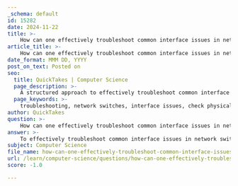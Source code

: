 ```yaml
---
_schema: default
id: 15282
date: 2024-11-22
title: >-
    How can one effectively troubleshoot common interface issues in network switches?
article_title: >-
    How can one effectively troubleshoot common interface issues in network switches?
date_format: MMM DD, YYYY
post_on_text: Posted on
seo:
  title: QuickTakes | Computer Science
  page_description: >-
    A structured approach to effectively troubleshoot common interface issues in network switches, including checking physical connections, verifying link status, and monitoring for errors.
  page_keywords: >-
    troubleshooting, network switches, interface issues, check physical connections, link status, speed and duplex settings, port security, trunk links, EtherChannel, errors and collisions, switching loops, VLAN issues, MTU settings, diagnostic commands, reset switch
author: QuickTakes
question: >-
    How can one effectively troubleshoot common interface issues in network switches?
answer: >-
    To effectively troubleshoot common interface issues in network switches, follow these structured steps:\n\n### 1. **Check Physical Connections**\n   - Ensure that all cables are securely connected to the switch and the devices it connects to. Inspect the LED indicators on the switch for activity, which can provide immediate feedback on the link status.\n\n### 2. **Verify Link Status**\n   - Use the Command-Line Interface (CLI) to check the status of the interfaces. Commands such as:\n     ```bash\n     show ip interface brief\n     show interfaces status\n     show interfaces\n     ```\n     These commands will display the protocol status and line status of each interface. Look for interfaces that are "administratively down," which indicates they have been disabled.\n\n### 3. **Check Speed and Duplex Settings**\n   - Ensure that the speed and duplex settings are correctly configured on both ends of the link. Mismatched settings can lead to connectivity issues. Use the following command to check and configure:\n     ```bash\n     interface fa0/1\n     duplex auto\n     ```\n   - After configuring, verify that the interfaces show as "up/up" using:\n     ```bash\n     show interfaces status\n     ```\n\n### 4. **Inspect Port Security Configuration**\n   - If port security is enabled, check the configuration to ensure that the correct MAC addresses are allowed. Use:\n     ```bash\n     show port-security interface fa0/1\n     ```\n   - This command will help you identify if the port is err-disabled due to security violations.\n\n### 5. **Analyze Trunk Links and EtherChannel**\n   - If trunking or EtherChannel is configured, verify their status using:\n     ```bash\n     show interface trunk\n     show etherchannel summary\n     ```\n   - This will help identify any misconfigurations or issues with aggregated links.\n\n### 6. **Monitor for Errors and Collisions**\n   - Use the command:\n     ```bash\n     show interfaces\n     ```\n   - Look for any errors, collisions, or excessive noise that may indicate media issues. High error rates can suggest problems with the cabling or the devices connected.\n\n### 7. **Check for Switching Loops and VLAN Issues**\n   - Ensure that there are no switching loops in the network, which can cause broadcast storms. Verify VLAN configurations to ensure that devices are on the correct VLAN and can communicate as intended.\n\n### 8. **Review MTU Settings**\n   - Check the Maximum Transmission Unit (MTU) settings to ensure they are consistent across the network. Mismatched MTU settings can lead to packet fragmentation and connectivity issues.\n\n### 9. **Use Diagnostic Commands**\n   - Utilize diagnostic commands to gather more information about the switch's performance and health:\n     ```bash\n     show fabric utilization detail\n     show fabric errors\n     show version\n     ```\n   - These commands can provide insights into the switch's operational status and any underlying issues.\n\n### 10. **Resetting the Switch**\n   - If all else fails, consider resetting the switch to its default settings. This can resolve persistent issues but should be done with caution as it will erase all configurations.\n\nBy systematically following these steps, you can effectively troubleshoot and resolve common interface issues in network switches, ensuring optimal network performance and reliability.
subject: Computer Science
file_name: how-can-one-effectively-troubleshoot-common-interface-issues-in-network-switches.md
url: /learn/computer-science/questions/how-can-one-effectively-troubleshoot-common-interface-issues-in-network-switches
score: -1.0

---
```


&nbsp;